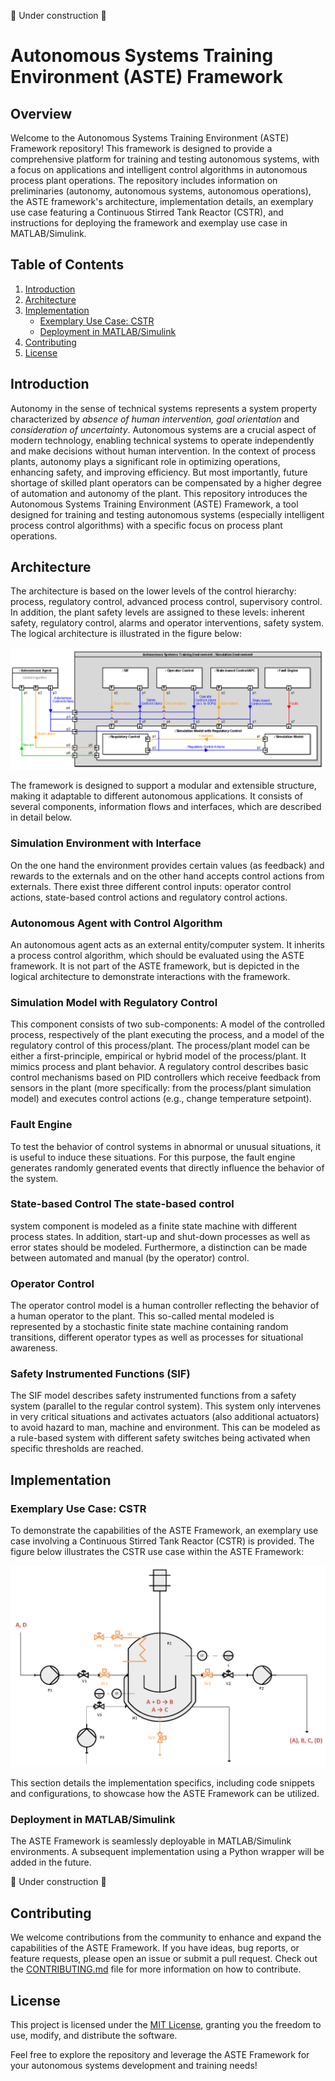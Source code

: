 :construction: Under construction :construction:

# Autonomous Systems Training Environment (ASTE) Framework

## Overview

Welcome to the Autonomous Systems Training Environment (ASTE) Framework repository! This framework is designed to provide a comprehensive platform for training and testing autonomous systems, with a focus on applications and intelligent control algorithms in autonomous process plant operations. The repository includes information on preliminaries (autonomy, autonomous systems, autonomous operations), the ASTE framework's architecture, implementation details, an exemplary use case featuring a Continuous Stirred Tank Reactor (CSTR), and instructions for deploying the framework and exemplay use case in MATLAB/Simulink.

## Table of Contents

1. [Introduction](#introduction)
2. [Architecture](#architecture)
3. [Implementation](#implementation)
   - [Exemplary Use Case: CSTR](#exemplary-use-case-cstr)
   - [Deployment in MATLAB/Simulink](#deployment-in-matlab-simulink)
4. [Contributing](#contributing)
5. [License](#license)

## Introduction

Autonomy in the sense of technical systems represents a system property characterized by *absence of human intervention, goal orientation* and *consideration of uncertainty*. Autonomous systems are a crucial aspect of modern technology, enabling technical systems to operate independently and make decisions without human intervention. In the context of process plants, autonomy plays a significant role in optimizing operations, enhancing safety, and improving efficiency. But most importantly, future shortage of skilled plant operators can be compensated by a higher degree of automation and autonomy of the plant. This repository introduces the Autonomous Systems Training Environment (ASTE) Framework, a tool designed for training and testing autonomous systems (especially intelligent process control algorithms) with a specific focus on process plant operations.

## Architecture

The architecture is based on the lower levels of the control hierarchy: process, regulatory control, advanced process control, supervisory control. In addition, the plant safety levels are assigned to these levels:
inherent safety, regulatory control, alarms and operator interventions, safety system. The logical architecture is illustrated in the figure below:

![ASTE Framework Architecture](figures/ASTE_Architecture.png)

The framework is designed to support a modular and extensible structure, making it adaptable to different autonomous applications. It consists of several components, information flows and interfaces, which are described in detail below.

### Simulation Environment with Interface
On the one hand the environment provides certain values (as feedback) and rewards to the externals and on the other hand accepts control actions from externals. There exist three different control inputs: operator control actions, state-based control actions and regulatory control actions.

### Autonomous Agent with Control Algorithm
An autonomous agent acts as an external entity/computer system. It inherits a process control algorithm, which should be evaluated using the ASTE framework. It is not part of the ASTE framework, but is depicted in the logical architecture to demonstrate interactions with the framework.

### Simulation Model with Regulatory Control
This component consists of two sub-components: A model of the controlled process, respectively of the plant executing the process, and a model of the regulatory control of this process/plant. The process/plant model can be either a first-principle, empirical or hybrid model of the process/plant. It mimics process and plant behavior. A regulatory control describes basic control mechanisms based on PID controllers which receive feedback from sensors in the plant (more specifically: from the process/plant simulation model) and executes control actions (e.g., change temperature setpoint).

### Fault Engine
To test the behavior of control systems in abnormal or unusual situations, it is useful to induce these situations. For this purpose, the fault engine generates randomly generated events that directly influence the
behavior of the system.

### State-based Control The state-based control
system component is modeled as a finite state machine with different process states. In addition, start-up and shut-down processes as well as error states should be modeled. Furthermore, a distinction can be made between
automated and manual (by the operator) control.

### Operator Control
The operator control model is a human controller reflecting the behavior of a human operator to the plant. This so-called mental modeled is represented by a stochastic finite state machine containing random transitions, different operator types as well as processes for situational awareness.

### Safety Instrumented Functions (SIF)
The SIF model describes safety instrumented functions from a safety system (parallel to the regular control system). This system only intervenes in very critical situations and activates actuators (also additional actuators) to avoid hazard to man, machine and environment. This can be modeled as a rule-based system with different safety switches being activated when specific thresholds are reached.

## Implementation

### Exemplary Use Case: CSTR

To demonstrate the capabilities of the ASTE Framework, an exemplary use case involving a Continuous Stirred Tank Reactor (CSTR) is provided. The figure below illustrates the CSTR use case within the ASTE Framework:

![CSTR Use Case](figures/CSTR_FlowDiagram.png)

This section details the implementation specifics, including code snippets and configurations, to showcase how the ASTE Framework can be utilized.

### Deployment in MATLAB/Simulink

The ASTE Framework is seamlessly deployable in MATLAB/Simulink environments. A subsequent implementation using a Python wrapper will be added in the future.

:construction: Under construction :construction:

## Contributing

We welcome contributions from the community to enhance and expand the capabilities of the ASTE Framework. If you have ideas, bug reports, or feature requests, please open an issue or submit a pull request. Check out the [CONTRIBUTING.md](CONTRIBUTING.md) file for more information on how to contribute.

## License

This project is licensed under the [MIT License](LICENSE), granting you the freedom to use, modify, and distribute the software.

Feel free to explore the repository and leverage the ASTE Framework for your autonomous systems development and training needs!
